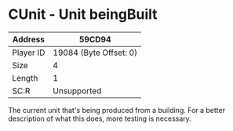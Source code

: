 #  CUnit - Unit beingBuilt
Address   | 59CD94
----------|-------------
Player ID | 19084 (Byte Offset: 0)
Size 	  | 4
Length 	  | 1
SC:R      | Unsupported

The current unit that's being produced from a building. For a better description of what this does, more testing is necessary.
